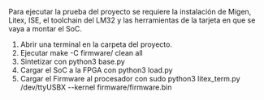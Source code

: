 Para ejecutar la prueba del proyecto se requiere la instalación de Migen, Litex, ISE, el toolchain del LM32 y las herramientas de la tarjeta en que se vaya a montar el SoC.

1. Abrir una terminal en la carpeta del proyecto.
2. Ejecutar make -C firmware/ clean all
3. Sintetizar con python3 base.py
4. Cargar el SoC a la FPGA con python3 load.py
5. Cargar el Firmware al procesador con sudo python3 litex_term.py /dev/ttyUSBX --kernel firmware/firmware.bin
